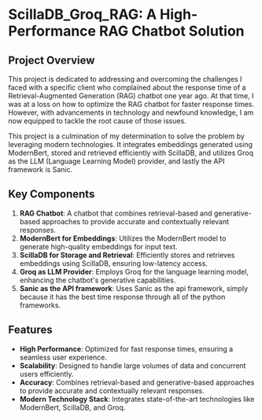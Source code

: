 # ScillaDB_Groq_RAG: A High-Performance RAG Chatbot Solution

## Project Overview

This project is dedicated to addressing and overcoming the challenges I faced with a specific client who complained about the response time of a Retrieval-Augmented Generation (RAG) chatbot one year ago. At that time, I was at a loss on how to optimize the RAG chatbot for faster response times. However, with advancements in technology and newfound knowledge, I am now equipped to tackle the root cause of those issues.

This project is a culmination of my determination to solve the problem by leveraging modern technologies. It integrates embeddings generated using ModernBert, stored and retrieved efficiently with ScillaDB, and utilizes Groq as the LLM (Language Learning Model) provider, and lastly the API framework is Sanic.

## Key Components

1. **RAG Chatbot**: A chatbot that combines retrieval-based and generative-based approaches to provide accurate and contextually relevant responses.
2. **ModernBert for Embeddings**: Utilizes the ModernBert model to generate high-quality embeddings for input text.
3. **ScillaDB for Storage and Retrieval**: Efficiently stores and retrieves embeddings using ScillaDB, ensuring low-latency access.
4. **Groq as LLM Provider**: Employs Groq for the language learning model, enhancing the chatbot's generative capabilities.
5. **Sanic as the API framework**: Uses Sanic as the api framework, simply because it has the best time response through all of the python frameworks.

## Features

- **High Performance**: Optimized for fast response times, ensuring a seamless user experience.
- **Scalability**: Designed to handle large volumes of data and concurrent users efficiently.
- **Accuracy**: Combines retrieval-based and generative-based approaches to provide accurate and contextually relevant responses.
- **Modern Technology Stack**: Integrates state-of-the-art technologies like ModernBert, ScillaDB, and Groq.
